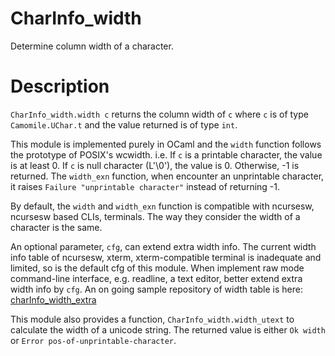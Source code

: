 # CharInfo\_width

Determine column width of a character.

# Description

`CharInfo_width.width c` returns the column width of `c` where `c` is of type `Camomile.UChar.t` and the value returned is of type `int`.

This module is implemented purely in OCaml and the `width` function follows the prototype of POSIX's wcwidth. i.e. If `c` is a printable character, the value is at least 0. If `c` is null character (L'\0'), the value is 0. Otherwise, -1 is returned. The `width_exn` function, when encounter an unprintable character, it raises `Failure "unprintable character"` instead of returning -1.

By default, the `width` and `width_exn` function is compatible with ncursesw, ncursesw based CLIs, terminals. The way they consider the width of a character is the same.

An optional parameter, `cfg`, can extend extra width info. The current width info table of ncursesw, xterm, xterm-compatible terminal is inadequate and limited, so is the default cfg of this module. When implement raw mode command-line interface, e.g. readline, a text editor, better extend extra width info by `cfg`. An on going sample repository of width table is here: [charInfo\_width\_extra](https://bitbucket.org/zandoye/charinfo_width_extra)

This module also provides a function, `CharInfo_width.width_utext` to calculate the width of a unicode string. The returned value is either `Ok width` or `Error pos-of-unprintable-character`.
